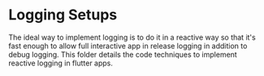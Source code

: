 # Logging Setups

The ideal way to implement logging is to do it in a reactive way so that it's fast enough to allow full interactive app in release logging in addition to debug logging. This folder details the code techniques to implement reactive logging in flutter apps.